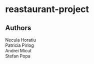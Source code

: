 # reastaurant-project

## Authors
Necula Horatiu  
Patricia Pirlog  
Andrei Micut  
Stefan Popa  
 
